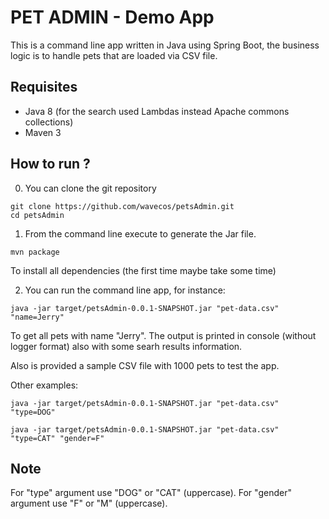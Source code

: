 # PET ADMIN - Demo App

This is a command line app written in Java using Spring Boot, the business logic is to handle pets that are loaded via CSV file.

## Requisites
* Java 8 (for the search used Lambdas instead Apache commons collections)
* Maven 3

## How to run ?

0) You can clone the git repository

```
git clone https://github.com/wavecos/petsAdmin.git
cd petsAdmin
```

1) From the command line execute to generate the Jar file.

```
mvn package
```

To install all dependencies (the first time maybe take some time)

2) You can run the command line app, for instance:

```
java -jar target/petsAdmin-0.0.1-SNAPSHOT.jar "pet-data.csv" "name=Jerry"
```

To get all pets with name "Jerry". The output is printed in console (without logger format) also with some searh results information.

Also is provided a sample CSV file with 1000 pets to test the app.

Other examples:

```
java -jar target/petsAdmin-0.0.1-SNAPSHOT.jar "pet-data.csv" "type=DOG"
```

```
java -jar target/petsAdmin-0.0.1-SNAPSHOT.jar "pet-data.csv" "type=CAT" "gender=F"
```

## Note

For "type" argument use "DOG" or "CAT" (uppercase).
For "gender" argument use "F" or "M" (uppercase).
